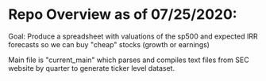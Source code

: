 # Repo Overview as of 07/25/2020:

Goal: Produce a spreadsheet with valuations of the sp500 and expected IRR forecasts so we can buy "cheap" stocks (growth or earnings)

Main file is "current_main" which parses and compiles text files from SEC website by quarter to generate ticker level dataset.
